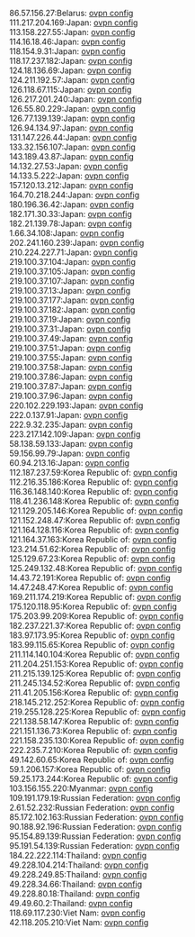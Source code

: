86.57.156.27:Belarus: [ovpn config](vpn/86_57_156_27.ovpn)  
111.217.204.169:Japan: [ovpn config](vpn/111_217_204_169.ovpn)  
113.158.227.55:Japan: [ovpn config](vpn/113_158_227_55.ovpn)  
114.16.18.46:Japan: [ovpn config](vpn/114_16_18_46.ovpn)  
118.154.9.31:Japan: [ovpn config](vpn/118_154_9_31.ovpn)  
118.17.237.182:Japan: [ovpn config](vpn/118_17_237_182.ovpn)  
124.18.136.69:Japan: [ovpn config](vpn/124_18_136_69.ovpn)  
124.211.192.57:Japan: [ovpn config](vpn/124_211_192_57.ovpn)  
126.118.67.115:Japan: [ovpn config](vpn/126_118_67_115.ovpn)  
126.217.201.240:Japan: [ovpn config](vpn/126_217_201_240.ovpn)  
126.55.80.229:Japan: [ovpn config](vpn/126_55_80_229.ovpn)  
126.77.139.139:Japan: [ovpn config](vpn/126_77_139_139.ovpn)  
126.94.134.97:Japan: [ovpn config](vpn/126_94_134_97.ovpn)  
131.147.226.44:Japan: [ovpn config](vpn/131_147_226_44.ovpn)  
133.32.156.107:Japan: [ovpn config](vpn/133_32_156_107.ovpn)  
143.189.43.87:Japan: [ovpn config](vpn/143_189_43_87.ovpn)  
14.132.27.53:Japan: [ovpn config](vpn/14_132_27_53.ovpn)  
14.133.5.222:Japan: [ovpn config](vpn/14_133_5_222.ovpn)  
157.120.13.212:Japan: [ovpn config](vpn/157_120_13_212.ovpn)  
164.70.218.244:Japan: [ovpn config](vpn/164_70_218_244.ovpn)  
180.196.36.42:Japan: [ovpn config](vpn/180_196_36_42.ovpn)  
182.171.30.33:Japan: [ovpn config](vpn/182_171_30_33.ovpn)  
182.21.139.78:Japan: [ovpn config](vpn/182_21_139_78.ovpn)  
1.66.34.108:Japan: [ovpn config](vpn/1_66_34_108.ovpn)  
202.241.160.239:Japan: [ovpn config](vpn/202_241_160_239.ovpn)  
210.224.227.71:Japan: [ovpn config](vpn/210_224_227_71.ovpn)  
219.100.37.104:Japan: [ovpn config](vpn/219_100_37_104.ovpn)  
219.100.37.105:Japan: [ovpn config](vpn/219_100_37_105.ovpn)  
219.100.37.107:Japan: [ovpn config](vpn/219_100_37_107.ovpn)  
219.100.37.13:Japan: [ovpn config](vpn/219_100_37_13.ovpn)  
219.100.37.177:Japan: [ovpn config](vpn/219_100_37_177.ovpn)  
219.100.37.182:Japan: [ovpn config](vpn/219_100_37_182.ovpn)  
219.100.37.19:Japan: [ovpn config](vpn/219_100_37_19.ovpn)  
219.100.37.31:Japan: [ovpn config](vpn/219_100_37_31.ovpn)  
219.100.37.49:Japan: [ovpn config](vpn/219_100_37_49.ovpn)  
219.100.37.51:Japan: [ovpn config](vpn/219_100_37_51.ovpn)  
219.100.37.55:Japan: [ovpn config](vpn/219_100_37_55.ovpn)  
219.100.37.58:Japan: [ovpn config](vpn/219_100_37_58.ovpn)  
219.100.37.86:Japan: [ovpn config](vpn/219_100_37_86.ovpn)  
219.100.37.87:Japan: [ovpn config](vpn/219_100_37_87.ovpn)  
219.100.37.96:Japan: [ovpn config](vpn/219_100_37_96.ovpn)  
220.102.229.193:Japan: [ovpn config](vpn/220_102_229_193.ovpn)  
222.0.137.91:Japan: [ovpn config](vpn/222_0_137_91.ovpn)  
222.9.32.235:Japan: [ovpn config](vpn/222_9_32_235.ovpn)  
223.217.142.109:Japan: [ovpn config](vpn/223_217_142_109.ovpn)  
58.138.59.133:Japan: [ovpn config](vpn/58_138_59_133.ovpn)  
59.156.99.79:Japan: [ovpn config](vpn/59_156_99_79.ovpn)  
60.94.213.16:Japan: [ovpn config](vpn/60_94_213_16.ovpn)  
112.187.237.59:Korea Republic of: [ovpn config](vpn/112_187_237_59.ovpn)  
112.216.35.186:Korea Republic of: [ovpn config](vpn/112_216_35_186.ovpn)  
116.36.148.140:Korea Republic of: [ovpn config](vpn/116_36_148_140.ovpn)  
118.41.236.148:Korea Republic of: [ovpn config](vpn/118_41_236_148.ovpn)  
121.129.205.146:Korea Republic of: [ovpn config](vpn/121_129_205_146.ovpn)  
121.152.248.47:Korea Republic of: [ovpn config](vpn/121_152_248_47.ovpn)  
121.164.128.116:Korea Republic of: [ovpn config](vpn/121_164_128_116.ovpn)  
121.164.37.163:Korea Republic of: [ovpn config](vpn/121_164_37_163.ovpn)  
123.214.51.62:Korea Republic of: [ovpn config](vpn/123_214_51_62.ovpn)  
125.129.67.23:Korea Republic of: [ovpn config](vpn/125_129_67_23.ovpn)  
125.249.132.48:Korea Republic of: [ovpn config](vpn/125_249_132_48.ovpn)  
14.43.72.191:Korea Republic of: [ovpn config](vpn/14_43_72_191.ovpn)  
14.47.248.47:Korea Republic of: [ovpn config](vpn/14_47_248_47.ovpn)  
169.211.174.219:Korea Republic of: [ovpn config](vpn/169_211_174_219.ovpn)  
175.120.118.95:Korea Republic of: [ovpn config](vpn/175_120_118_95.ovpn)  
175.203.99.209:Korea Republic of: [ovpn config](vpn/175_203_99_209.ovpn)  
182.237.221.37:Korea Republic of: [ovpn config](vpn/182_237_221_37.ovpn)  
183.97.173.95:Korea Republic of: [ovpn config](vpn/183_97_173_95.ovpn)  
183.99.115.65:Korea Republic of: [ovpn config](vpn/183_99_115_65.ovpn)  
211.114.140.104:Korea Republic of: [ovpn config](vpn/211_114_140_104.ovpn)  
211.204.251.153:Korea Republic of: [ovpn config](vpn/211_204_251_153.ovpn)  
211.215.139.125:Korea Republic of: [ovpn config](vpn/211_215_139_125.ovpn)  
211.245.134.52:Korea Republic of: [ovpn config](vpn/211_245_134_52.ovpn)  
211.41.205.156:Korea Republic of: [ovpn config](vpn/211_41_205_156.ovpn)  
218.145.212.252:Korea Republic of: [ovpn config](vpn/218_145_212_252.ovpn)  
219.255.128.225:Korea Republic of: [ovpn config](vpn/219_255_128_225.ovpn)  
221.138.58.147:Korea Republic of: [ovpn config](vpn/221_138_58_147.ovpn)  
221.151.136.73:Korea Republic of: [ovpn config](vpn/221_151_136_73.ovpn)  
221.158.235.130:Korea Republic of: [ovpn config](vpn/221_158_235_130.ovpn)  
222.235.7.210:Korea Republic of: [ovpn config](vpn/222_235_7_210.ovpn)  
49.142.60.65:Korea Republic of: [ovpn config](vpn/49_142_60_65.ovpn)  
59.1.206.157:Korea Republic of: [ovpn config](vpn/59_1_206_157.ovpn)  
59.25.173.244:Korea Republic of: [ovpn config](vpn/59_25_173_244.ovpn)  
103.156.155.220:Myanmar: [ovpn config](vpn/103_156_155_220.ovpn)  
109.191.179.19:Russian Federation: [ovpn config](vpn/109_191_179_19.ovpn)  
2.61.52.232:Russian Federation: [ovpn config](vpn/2_61_52_232.ovpn)  
85.172.102.163:Russian Federation: [ovpn config](vpn/85_172_102_163.ovpn)  
90.188.92.196:Russian Federation: [ovpn config](vpn/90_188_92_196.ovpn)  
95.154.89.139:Russian Federation: [ovpn config](vpn/95_154_89_139.ovpn)  
95.191.54.139:Russian Federation: [ovpn config](vpn/95_191_54_139.ovpn)  
184.22.222.114:Thailand: [ovpn config](vpn/184_22_222_114.ovpn)  
49.228.104.214:Thailand: [ovpn config](vpn/49_228_104_214.ovpn)  
49.228.249.85:Thailand: [ovpn config](vpn/49_228_249_85.ovpn)  
49.228.34.66:Thailand: [ovpn config](vpn/49_228_34_66.ovpn)  
49.228.80.18:Thailand: [ovpn config](vpn/49_228_80_18.ovpn)  
49.49.60.2:Thailand: [ovpn config](vpn/49_49_60_2.ovpn)  
118.69.117.230:Viet Nam: [ovpn config](vpn/118_69_117_230.ovpn)  
42.118.205.210:Viet Nam: [ovpn config](vpn/42_118_205_210.ovpn)  

